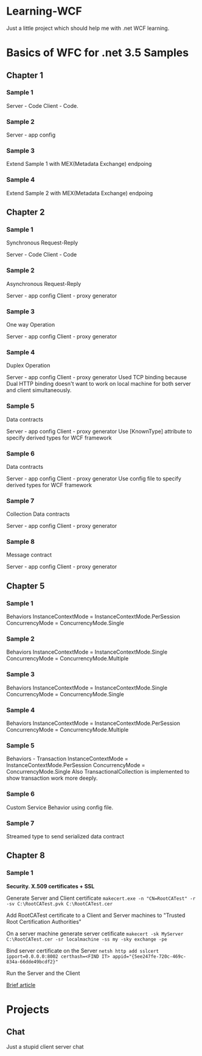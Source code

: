 # Learning-WCF
Just a little project which should help me with .net WCF learning.

# Basics of WFC for .net 3.5 Samples

## Chapter 1

### Sample 1

Server - Code 
Client - Code.

### Sample 2

Server - app config 

### Sample 3

Extend Sample 1 with MEX(Metadata Exchange) endpoing 

### Sample 4

Extend Sample 2 with MEX(Metadata Exchange) endpoing 

## Chapter 2

### Sample 1

Synchronous Request-Reply

Server - Code 
Client - Code

### Sample 2

Asynchronous Request-Reply

Server - app config 
Client - proxy generator

### Sample 3

One way Operation

Server - app config 
Client - proxy generator

### Sample 4

Duplex Operation

Server - app config 
Client - proxy generator
Used TCP binding because Dual HTTP binding doesn't want to work on local machine for both server and client simultaneously.

### Sample 5

Data contracts

Server - app config 
Client - proxy generator
Use [KnownType] attribute to specify derived types for WCF framework


### Sample 6

Data contracts

Server - app config 
Client - proxy generator
Use config file to specify derived types for WCF framework


### Sample 7

Collection Data contracts

Server - app config 
Client - proxy generator

### Sample 8

Message contract

Server - app config 
Client - proxy generator

## Chapter 5

### Sample 1

Behaviors 
InstanceContextMode = InstanceContextMode.PerSession
ConcurrencyMode = ConcurrencyMode.Single

### Sample 2

Behaviors 
InstanceContextMode = InstanceContextMode.Single
ConcurrencyMode = ConcurrencyMode.Multiple

### Sample 3

Behaviors 
InstanceContextMode = InstanceContextMode.Single
ConcurrencyMode = ConcurrencyMode.Single

### Sample 4

Behaviors 
InstanceContextMode = InstanceContextMode.PerSession
ConcurrencyMode = ConcurrencyMode.Multiple

### Sample 5

Behaviors - Transaction
InstanceContextMode = InstanceContextMode.PerSession
ConcurrencyMode = ConcurrencyMode.Single
Also TransactionalCollection is implemented to show transaction work more deeply.

### Sample 6

Custom Service Behavior using config file.

### Sample 7

Streamed type to send serialized data contract

## Chapter 8

### Sample 1

**Security. X.509 certificates + SSL**

Generate Server and Client certificate
```makecert.exe -n "CN=RootCATest" -r -sv C:\RootCATest.pvk C:\RootCATest.cer```

Add RootCATest certificate to a Client and Server machines to "Trusted Root Certification Authorities"

On a server machine generate server cetificate
```makecert -sk MyServer C:\RootCATest.cer -sr localmachine -ss my -sky exchange -pe```

Bind server certificate on the Server
```netsh http add sslcert ipport=0.0.0.0:8002 certhash=<FIND IT> appid="{5ee247fe-720c-469c-834a-66dde49bcdf2}"```

Run the Server and the Client 

[Brief article](https://msdn.microsoft.com/en-us/library/ff648498.aspx?f=255&MSPPError=-2147217396)

# Projects

## Chat

Just a stupid client server chat